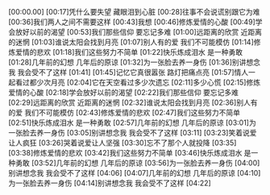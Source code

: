 [00:00.00][00:17]凭什么要失望 藏眼泪到心脏[00:28]往事不会说谎别跟它为难[00:36]我们两人之间不需要这样[00:43]我想[00:46]修炼爱情的心酸[00:49]学会放好以前的渴望[00:53]我们那些信仰 要忘记多难[01:00]远距离的欣赏 近距离的迷惘[01:03]谁说太阳会找到月亮[01:07]别人有的爱 我们不可能模仿[01:14]修炼爱情的悲欢[01:18]我们这些努力不简单[01:22]快乐炼成泪水 是一种勇敢[01:28]几年前的幻想 几年后的原谅[01:32]为一张脸去养一身伤[01:36]别讲想念我 我会受不了这样[01:41][01:45]记忆它真很嚣张 路灯把痛点亮[01:57]情人一起看过都少次月亮[02:04]它在天空看过多少次遗忘[02:11]多少心慌[02:15]修炼爱情的心酸[02:18]学会放好以前的渴望[02:22]我们那些信仰 要忘记多难[02:29]远距离的欣赏 近距离的迷惘[02:32]谁说太阳会找到月亮[02:36]别人有的爱 我们不可能模仿[02:43]修炼爱情的悲欢[02:47]我们这些努力不简单[02:51]快乐炼成泪水 是一种勇敢[02:57]几年前的幻想 几年后的原谅[03:01]为一张脸去养一身伤[03:05]别讲想念我 我会受不了这样[03:11][03:23]笑着说爱让人疯狂[03:26]哭着说爱让人坚强[03:30]忘不了那个人就投降[03:35][03:38]修炼爱情的悲欢[03:42]我们这些努力不简单[03:46]快乐炼成泪水 是一种勇敢[03:52]几年前的幻想 几年后的原谅[03:56]为一张脸去养一身伤[04:00]别讲想念我 我会受不了这样[04:06][04:07]几年前的幻想 几年后的原谅[04:10]为一张脸去养一身伤[04:14]别讲想念我 我会受不了这样[04:22]
